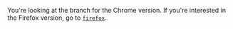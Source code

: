 You're looking at the branch for the Chrome version. If you're interested in the Firefox version, go to [`firefox`](https://github.com/digs-fm/browser-extension/tree/firefox).
